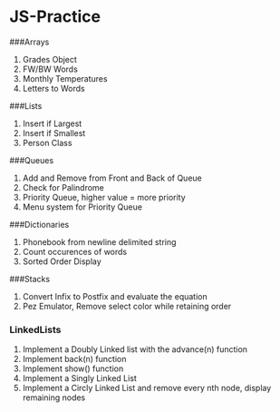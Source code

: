 # JS-Practice

###Arrays

1. Grades Object
2. FW/BW Words
3. Monthly Temperatures
4. Letters to Words

###Lists

1. Insert if Largest
2. Insert if Smallest
3. Person Class

###Queues

1. Add and Remove from Front and Back of Queue
2. Check for Palindrome
3. Priority Queue, higher value = more priority
4. Menu system for Priority Queue

###Dictionaries

1. Phonebook from newline delimited string
2. Count occurences of words
3. Sorted Order Display

###Stacks

1. Convert Infix to Postfix and evaluate the equation
2. Pez Emulator, Remove select color while retaining order

### LinkedLists

1. Implement a Doubly Linked list with the advance(n) function
2. Implement back(n) function
3. Implement show() function
4. Implement a Singly Linked List
5. Implement a Circly Linked List and remove every nth node, display remaining nodes
